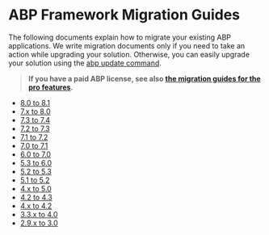 # ABP Framework Migration Guides

The following documents explain how to migrate your existing ABP applications. We write migration documents only if you need to take an action while upgrading your solution. Otherwise, you can easily upgrade your solution using the [abp update command](../Upgrading.md).

> **If you have a paid ABP license, see also [the migration guides for the pro features](pro/index.md).**

- [8.0 to 8.1](Abp-8_1.md)
- [7.x to 8.0](Abp-8_0.md)
- [7.3 to 7.4](Abp-7_4.md)
- [7.2 to 7.3](Abp-7_3.md)
- [7.1 to 7.2](Abp-7_2.md)
- [7.0 to 7.1](Abp-7_1.md)
- [6.0 to 7.0](Abp-7_0.md)
- [5.3 to 6.0](Abp-6_0.md)
- [5.2 to 5.3](Abp-5_3.md)
- [5.1 to 5.2](Abp-5_2.md)
- [4.x to 5.0](Abp-5_0.md)
- [4.2 to 4.3](Abp-4_3.md)
- [4.x to 4.2](Abp-4_2.md)
- [3.3.x to 4.0](Abp-4_0.md)
- [2.9.x to 3.0](../UI/Angular/Migration-Guide-v3.md)
